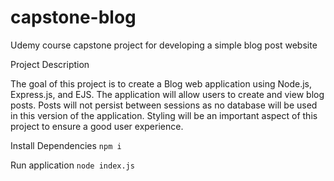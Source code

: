 # capstone-blog
Udemy course capstone project for developing a simple blog post website

Project Description

The goal of this project is to create a Blog web application using Node.js, Express.js, and EJS. The application will allow users to create and view blog posts. Posts will not persist between sessions as no database will be used in this version of the application. Styling will be an important aspect of this project to ensure a good user experience.


Install Dependencies
`npm i`

Run application
`node index.js`